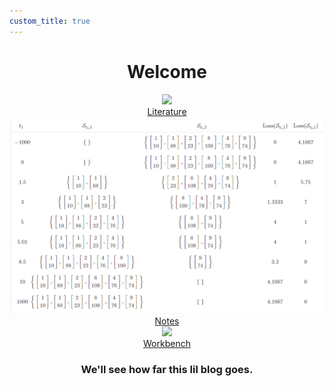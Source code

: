 ```yaml
---
custom_title: true
---
```


<center>
  <h1>Welcome</h1>
</center>

<div class="gallery">
<center>
<div class="gallery-wrap">
    <div class="galpanel">
        <img src="https://github.com/alextongue/hrtf-pca/blob/master/writeup/itd_iid.png?raw=true"
        class="galimage">
        <a href="https://alextongue.github.io/digest/lit/">
            <div class="overlay"></div>
        </a>
        <div class="textoverlay">
            <div class="galtext">
                <a href="https://alextongue.github.io/digest/lit/">Literature</a>
            </div>
        </div>
    </div>
    <div class="galpanel">
        <img src="https://github.com/alextongue/alextongue.github.io/blob/master/digest/_pics/notes_cover.png?raw=true"
        class="galimage">
        <a href="https://alextongue.github.io/digest/notes/">
            <div class="overlay"></div>
        </a>
        <div class="textoverlay">
            <div class="galtext">
                <a href="https://alextongue.github.io/digest/notes/">Notes</a>
            </div>
        </div>
    </div>
    <div class="galpanel">
        <img src="https://github.com/alextongue/alextongue.github.io/blob/master/workbench/resources/m85/dark3.jpg?raw=true"
        class="galimage">
        <a href="https://alextongue.github.io/workbench/">
            <div class="overlay"></div>
        </a>
        <div class="textoverlay">
            <div class="galtext">
                <a href="https://alextongue.github.io/workbench/">Workbench</a>
            </div>
        </div>
    </div>
</div>
</center>
</div>

<center>
  <h3>We'll see how far this lil blog goes.</h3>
</center>
